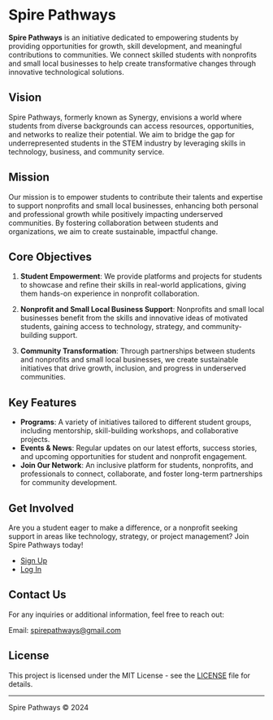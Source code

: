 # Spire Pathways

**Spire Pathways** is an initiative dedicated to empowering students by providing opportunities for growth, skill development, and meaningful contributions to communities. We connect skilled students with nonprofits and small local businesses to help create transformative changes through innovative technological solutions.

## Vision

Spire Pathways, formerly known as Synergy, envisions a world where students from diverse backgrounds can access resources, opportunities, and networks to realize their potential. We aim to bridge the gap for underrepresented students in the STEM industry by leveraging skills in technology, business, and community service.

## Mission

Our mission is to empower students to contribute their talents and expertise to support nonprofits and small local businesses, enhancing both personal and professional growth while positively impacting underserved communities. By fostering collaboration between students and organizations, we aim to create sustainable, impactful change.

## Core Objectives

1. **Student Empowerment**: We provide platforms and projects for students to showcase and refine their skills in real-world applications, giving them hands-on experience in nonprofit collaboration.

2. **Nonprofit and Small Local Business Support**: Nonprofits and small local businesses benefit from the skills and innovative ideas of motivated students, gaining access to technology, strategy, and community-building support.

3. **Community Transformation**: Through partnerships between students and nonprofits and small local businesses, we create sustainable initiatives that drive growth, inclusion, and progress in underserved communities.

## Key Features

- **Programs**: A variety of initiatives tailored to different student groups, including mentorship, skill-building workshops, and collaborative projects.
- **Events & News**: Regular updates on our latest efforts, success stories, and upcoming opportunities for student and nonprofit engagement.
- **Join Our Network**: An inclusive platform for students, nonprofits, and professionals to connect, collaborate, and foster long-term partnerships for community development.

## Get Involved

Are you a student eager to make a difference, or a nonprofit seeking support in areas like technology, strategy, or project management? Join Spire Pathways today!

- [Sign Up](https://spirepathways.github.io/sign-up.html)
- [Log In](https://spirepathways.github.io/log-in.html)

## Contact Us

For any inquiries or additional information, feel free to reach out:

Email: [spirepathways@gmail.com](mailto:spirepathways@gmail.com)

## License

This project is licensed under the MIT License - see the [LICENSE](LICENSE) file for details.

---

Spire Pathways © 2024

